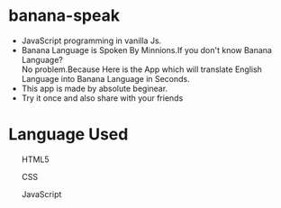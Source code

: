 # banana-speak
- JavaScript programming in vanilla Js.
- Banana Language is Spoken By Minnions.If you don't know Banana Language?<br>No problem.Because Here is the App
which will translate English Language into Banana Language in Seconds.
- This app is made by absolute beginear.
- Try it once and also share with your friends

# Language Used

  <ul>HTML5</ul>
  <ul>CSS</ul>
  <ul>JavaScript</ul>



